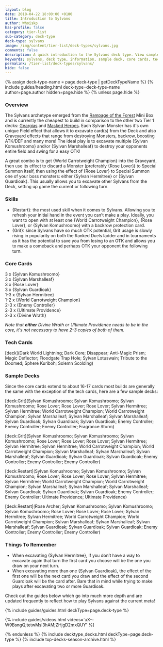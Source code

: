 ```yaml
---
layout: blog
date: 2018-04-22 18:00:00 +0100
title: Introduction to Sylvans
author: Whoiskp
has-profile: false
category: tier-list
sub-category: deck-type
deck-type: sylvans
image: /img/content/tier-list/deck-types/sylvans.jpg
comments: false
description: A quick introduction to the Sylvans deck type. View sample deck, core cards, tech cards, quick tips, guides, videos and other information!
keywords: sylvans, deck type, information, sample deck, core cards, tech cards, quick tips, guides, videos
permalink: /tier-list/deck-types/sylvans/
hide: false
---
```


{% assign deck-type-name = page.deck-type | getDeckTypeName %}
{% include guides/heading.html deck-type=deck-type-name author=page.author hidden=page.hide %}
{% unless page.hide %}

### Overview

The Sylvans archetype emerged from the [Rampage of the Forest](/box-reviews/rampage-of-the-forest/) Mini Box and is currently the cheapest to build in comparison to the other two Tier 1 decks: [Geargias](/tier-list/deck-types/geargias/) and [Masked Heroes](/tier-list/deck-types/masked-heroes/). Each Sylvan Monster has it's own unique Field effect that allows it to excavate card(s) from the Deck and also Graveyard effects that range from destroying Monsters, backrow, boosting ATK/DEF and many more! The ideal play is to excavate multiple {Sylvan Komushroomo} and/or {Sylvan Marshalleaf} to destroy your opponents entire field and swing for a easy OTK! 
  
A great combo is to get {World Carrotweight Champion} into the Graveyard, then use its effect to discard a Monster (preferably {Rose Lover}) to Special Summon itself, then using the effect of {Rose Lover} to Special Summon one of your boss monsters: either {Sylvan Hermitree} or {Sylvan Guardioak}. This usually allows you to excavate other Sylvans from the Deck, setting up game the current or following turn. 

### Skills

- {Restart}: the most used skill when it comes to Sylvans. Allowing you to refresh your initial hand in the event you can’t make a play. Ideally, you want to open with at least one {World Carrotweight Champion}, {Rose Lover}, or {Sylvan Komushroomo} with a backrow protection card. 
- {Grit}: since Sylvans have so much OTK potential, Grit usage is slowly rising in popularity on both the Ranked Duels ladder and in tournaments as it has the potential to save you from losing to an OTK and allows you to make a comeback and perhaps OTK your opponent the following turn. 

### Core Cards

3 x {Sylvan Komushroomo}   
3 x {Sylvan Marshalleaf}  
3 x {Rose Lover}  
3 x {Sylvan Guardioak}  
1-3 x {Sylvan Hermitree}  
1-2 x {World Carrotweight Champion}  
2-3 x {Enemy Controller}  
2-3 x {Ultimate Providence}  
2-3 x {Divine Wrath}  

*Note that **either** Divine Wrath or Ultimate Providence needs to be in the core, it's not necessary to have 2-3 copies of both of them.* 

### Tech Cards

[deck](Dark World Lightning; Dark Core; Disappear; Anti-Magic Prism; Magic Deflector; Floodgate Trap Hole; Sylvan Lotuswain; Tribute to the Doomed; Sphere Kuriboh; Solemn Scolding)

### Sample Decks

Since the core cards extend to about 16-17 cards most builds are generally the same with the exception of the tech cards, here are a few sample decks:

[deck:Grit](Sylvan Komushroomo; Sylvan Komushroomo; Sylvan Komushroomo; Rose Lover; Rose Lover; Rose Lover; Sylvan Hermitree; Sylvan Hermitree; World Carrotweight Champion; World Carrotweight Champion; Sylvan Marshalleaf; Sylvan Marshalleaf; Sylvan Marshalleaf; Sylvan Guardioak; Sylvan Guardioak; Sylvan Guardioak; Enemy Controller; Enemy Controller; Enemy Controller; Fragrance Storm) 

[deck:Grit](Sylvan Komushroomo; Sylvan Komushroomo; Sylvan Komushroomo; Rose Lover; Rose Lover; Rose Lover; Sylvan Hermitree; Sylvan Hermitree; Sylvan Hermitree; World Carrotweight Champion; World Carrotweight Champion; Sylvan Marshalleaf; Sylvan Marshalleaf; Sylvan Marshalleaf; Sylvan Guardioak; Sylvan Guardioak; Sylvan Guardioak; Enemy Controller; Enemy Controller; Enemy Controller) 

[deck:Restart](Sylvan Komushroomo; Sylvan Komushroomo; Sylvan Komushroomo; Rose Lover; Rose Lover; Rose Lover; Sylvan Hermitree; Sylvan Hermitree; World Carrotweight Champion; World Carrotweight Champion; Sylvan Marshalleaf; Sylvan Marshalleaf; Sylvan Marshalleaf; Sylvan Guardioak; Sylvan Guardioak; Sylvan Guardioak; Enemy Controller; Enemy Controller; Ultimate Providence; Ultimate Providence)

[deck:Restart](Rose Archer; Sylvan Komushroomo; Sylvan Komushroomo; Sylvan Komushroomo; Rose Lover; Rose Lover; Rose Lover; Sylvan Hermitree; Sylvan Hermitree; World Carrotweight Champion; World Carrotweight Champion; Sylvan Marshalleaf; Sylvan Marshalleaf; Sylvan Marshalleaf; Sylvan Guardioak; Sylvan Guardioak; Sylvan Guardioak; Enemy Controller; Enemy Controller; Enemy Controller)

### Things To Remember

- When excavating {Sylvan Hermitree}, if you don’t have a way to excavate again that turn the first card you choose will be the one you draw on your next turn. 
- When excavating more than one {Sylvan Guardioak}, the effect of the first one will be the next card you draw and the effect of the second Guardioak will be the card after. Bare that in mind while trying to make plays after excavating two or more Guardioak.
  
Check out the guides below which go into much more depth and are updated frequently to reflect how to play Sylvans against the current meta!

{% include guides/guides.html deckType=page.deck-type %}

{% include guides/videos.html videos='uX--W9BsngQ;tetwMsl3hAM;ZHjgD2mxQUY' %}

{% endunless %}
{% include decktype_decks.html deckType=page.deck-type %}
{% include top-decks-season-archive.html %}